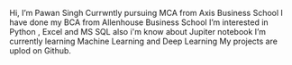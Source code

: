  Hi, I’m Pawan Singh
 Currwntly pursuing MCA from Axis Business School
 I have done my BCA from Allenhouse Business School
 I’m interested in Python , Excel and MS SQL also i'm know about Jupiter notebook
 I’m currently learning Machine Learning and Deep Learning
 My projects are uplod on Github. 

